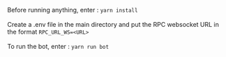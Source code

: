 Before running anything, enter : `yarn install`\
\
Create a .env file in the main directory and put the RPC websocket URL in the format `RPC_URL_WS=<URL>`\
\
To run the bot, enter : `yarn run bot`
